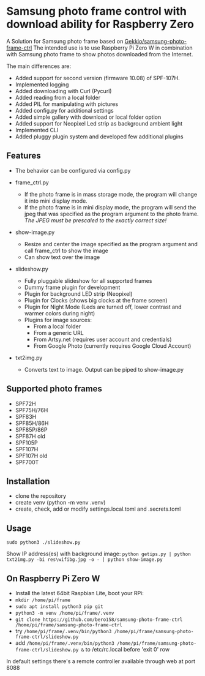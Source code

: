 Samsung photo frame control with download ability for Raspberry Zero
=================

A Solution for Samsung photo frame based on [Gekkio/samsung-photo-frame-ctrl](https://github.com/Gekkio/samsung-photo-frame-ctrl)
The intended use is to use Raspberry Pi Zero W in combination with Samsung photo frame to show photos downloaded from the Internet.

The main differences are:
* Added support for second version (firmware 10.08) of SPF-107H.
* Implemented logging
* Added downloading with Curl (Pycurl)
* Added reading from a local folder
* Added PIL for manipulating with pictures
* Added config.py for additional settings
* Added simple gallery with download or local folder option
* Added support for Neopixel Led strip as background ambient light
* Implemented CLI
* Added pluggy plugin system and developed few additional plugins

Features
--------
* The behavior can be configured via config.py
  
* frame_ctrl.py
  * If the photo frame is in mass storage mode, the program will change it into mini display mode.
  * If the photo frame is in mini display mode, the program will send the jpeg that was specified as the program argument to the photo frame. *The JPEG must be prescaled to the exactly correct size!*
    
* show-image.py
  * Resize and center the image specified as the program argument and call frame_ctrl to show the image
  * Can show text over the image
 
* slideshow.py
  * Fully pluggable slideshow for all supported frames
  * Dummy frame plugin for development
  * Plugin for background LED strip (Neopixel)
  * Plugin for Clocks (shows big clocks at the frame screen)
  * Plugin for Night Mode (Leds are turned off, lower contrast and warmer colors during night)
  * Plugins for image sources:
    * From a local folder
    * From a generic URL
    * From Artsy.net (requires user account and credentials)
    * From Google Photo (currently requires Google Cloud Account)

* txt2img.py 
  * Converts text to image. Output can be piped to show-image.py


Supported photo frames
----------------------

* SPF72H
* SPF75H/76H
* SPF83H
* SPF85H/86H
* SPF85P/86P
* SPF87H old
* SPF105P
* SPF107H
* SPF107H old
* SPF700T


Installation
------------
* clone the repository
* create venv (python -m venv .venv)
* create, check, add or modify settings.local.toml and .secrets.toml

Usage
-----

`sudo python3 ./slideshow.py`

Show IP address(es) with background image:
`python getips.py | python txt2img.py -bi res\wifibg.jpg -o - | python show-image.py`

On Raspberry Pi Zero W
-----
* Install the latest 64bit Raspbian Lite, boot your RPi:
* `mkdir /home/pi/frame`
* `sudo apt install python3 pip git`
* `python3 -m venv /home/pi/frame/.venv`
* `git clone https://github.com/bero158/samsung-photo-frame-ctrl /home/pi/frame/samsung-photo-frame-ctrl`
* try `/home/pi/frame/.venv/bin/python3 /home/pi/frame/samsung-photo-frame-ctrl/slideshow.py`
* add `/home/pi/frame/.venv/bin/python3 /home/pi/frame/samsung-photo-frame-ctrl/slideshow.py &` to /etc/rc.local before 'exit 0' row

In default settings there's a remote controller available through web at port 8088
